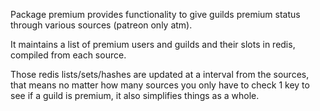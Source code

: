 Package premium provides functionality to give guilds premium status through various sources (patreon only atm).

It maintains a list of premium users and guilds and their slots in redis, compiled from each source.

Those redis lists/sets/hashes are updated at a interval from the sources, that means no matter how many sources you only have to check 1 key to see if a guild is premium, it also simplifies things as a whole.
